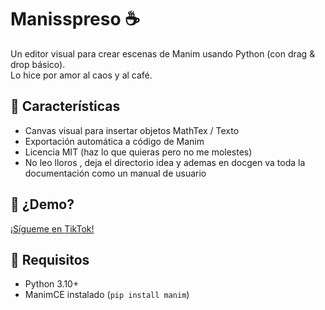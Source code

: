 # Manisspreso ☕
Un editor visual para crear escenas de Manim usando Python (con drag & drop básico).  
Lo hice por amor al caos y al café. 

## 🚀 Características
- Canvas visual para insertar objetos MathTex / Texto
- Exportación automática a código de Manim
- Licencia MIT (haz lo que quieras pero no me molestes)
- No leo lloros , deja el directorio idea y ademas en docgen va toda la documentación
    como un manual de usuario
## 🎥 ¿Demo?
[¡Sígueme en TikTok!](https://tiktok.com/@robotbailarin8)

## 🧠 Requisitos
- Python 3.10+
- ManimCE instalado (`pip install manim`)


